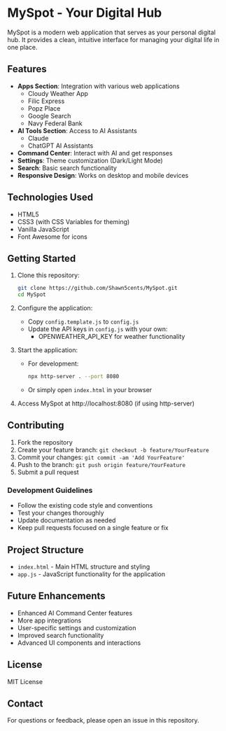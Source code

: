 # MySpot - Your Digital Hub

MySpot is a modern web application that serves as your personal digital hub. It provides a clean, intuitive interface for managing your digital life in one place.

## Features

- **Apps Section**: Integration with various web applications
    - Cloudy Weather App
    - Filic Express
    - Popz Place
    - Google Search
    - Navy Federal Bank
- **AI Tools Section**: Access to AI Assistants
    - Claude
    - ChatGPT AI Assistants
- **Command Center**: Interact with AI and get responses
- **Settings**: Theme customization (Dark/Light Mode)
- **Search**: Basic search functionality
- **Responsive Design**: Works on desktop and mobile devices

## Technologies Used

- HTML5
- CSS3 (with CSS Variables for theming)
- Vanilla JavaScript
- Font Awesome for icons

## Getting Started

1. Clone this repository:
   ```bash
   git clone https://github.com/Shawn5cents/MySpot.git
   cd MySpot
   ```

2. Configure the application:
   - Copy `config.template.js` to `config.js`
   - Update the API keys in `config.js` with your own:
     - OPENWEATHER_API_KEY for weather functionality

3. Start the application:
   - For development:
     ```bash
     npx http-server . --port 8080
     ```
   - Or simply open `index.html` in your browser

4. Access MySpot at http://localhost:8080 (if using http-server)

## Contributing

1. Fork the repository
2. Create your feature branch: `git checkout -b feature/YourFeature`
3. Commit your changes: `git commit -am 'Add YourFeature'`
4. Push to the branch: `git push origin feature/YourFeature`
5. Submit a pull request

### Development Guidelines

- Follow the existing code style and conventions
- Test your changes thoroughly
- Update documentation as needed
- Keep pull requests focused on a single feature or fix

## Project Structure

- `index.html` - Main HTML structure and styling
- `app.js` - JavaScript functionality for the application

## Future Enhancements

- Enhanced AI Command Center features
- More app integrations
- User-specific settings and customization
- Improved search functionality
- Advanced UI components and interactions

## License

MIT License

## Contact

For questions or feedback, please open an issue in this repository.
